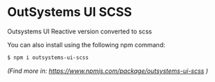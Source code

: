 # OutSystems UI SCSS
Outsystems UI Reactive version converted to scss


You can also install using the following npm command:


```sh
$ npm i outsystems-ui-scss
```

_(Find more in: https://www.npmjs.com/package/outsystems-ui-scss )_
